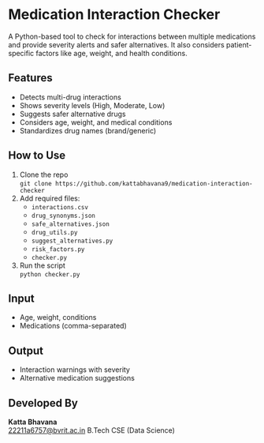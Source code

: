 #  Medication Interaction Checker

A Python-based tool to check for interactions between multiple medications and provide severity alerts and safer alternatives. It also considers patient-specific factors like age, weight, and health conditions.

##  Features
- Detects multi-drug interactions
- Shows severity levels (High, Moderate, Low)
- Suggests safer alternative drugs
- Considers age, weight, and medical conditions
- Standardizes drug names (brand/generic)

## How to Use
1. Clone the repo  
   `git clone https://github.com/kattabhavana9/medication-interaction-checker`
2. Add required files:  
   - `interactions.csv`  
   - `drug_synonyms.json`  
   - `safe_alternatives.json`
   - `drug_utils.py`
   - `suggest_alternatives.py`
   - `risk_factors.py`
   - `checker.py`
3. Run the script  
   `python checker.py`

##  Input
- Age, weight, conditions
- Medications (comma-separated)

##  Output
- Interaction warnings with severity
- Alternative medication suggestions

##  Developed By
**Katta Bhavana**  
 22211a6757@bvrit.ac.in 
 B.Tech CSE (Data Science)
